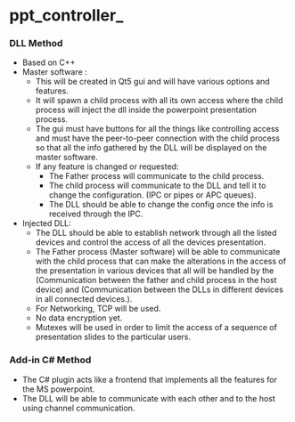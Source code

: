 # ppt_controller_

### DLL Method
- Based on C++
- Master software :
    - This will be created in Qt5 gui and will have various options and features.
    - It will spawn a child process with all its own access where the child process will inject the dll inside the powerpoint presentation process.
    - The gui must have buttons for all the things like controlling access and must have the peer-to-peer connection with the child process so that all the info gathered by the DLL will be displayed on the master software.
    - If any feature is changed or requested:
        - The Father process will communicate to the child process.
        - The child process will communicate to the DLL and tell it to change the configuration. (IPC or pipes or APC queues).
        - The DLL should be able to change the config once the info is received through the IPC.
- Injected DLL:
    - The DLL should be able to establish network through all the listed devices and control the access of all the devices presentation.
    - The Father process (Master software) will be able to communicate with the child process that can make the alterations in the access of the presentation in various devices that all will be handled by the (Communication between the father and child process in the host device) and (Communication between the DLLs in different devices in all connected devices.).
    - For Networking, TCP will be used.
    - No data encryption yet.
    - Mutexes will be used in order to limit the access of a sequence of presentation slides to the particular users.
### Add-in C# Method
- The C# plugin acts like a frontend that implements all the features for the MS powerpoint.
- The DLL will be able to communicate with each other and to the host using channel communication.
